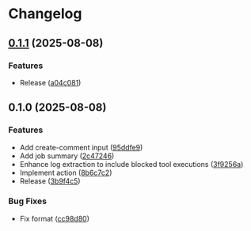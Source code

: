 # Changelog

## [0.1.1](https://github.com/koki-develop/claude-renovate-review/compare/v0.1.0...v0.1.1) (2025-08-08)


### Features

* Release ([a04c081](https://github.com/koki-develop/claude-renovate-review/commit/a04c081516fe9545347083534d838ef144c27a63))

## 0.1.0 (2025-08-08)


### Features

* Add create-comment input ([95ddfe9](https://github.com/koki-develop/claude-renovate-review/commit/95ddfe9bec69eec655227278df41d43ccc13d44a))
* Add job summary ([2c47246](https://github.com/koki-develop/claude-renovate-review/commit/2c47246714632aab8f03571df1bcf2643245ea30))
* Enhance log extraction to include blocked tool executions ([3f9256a](https://github.com/koki-develop/claude-renovate-review/commit/3f9256aaf8809b22b80a7af2d207b4b59ec3baa4))
* Implement action ([8b6c7c2](https://github.com/koki-develop/claude-renovate-review/commit/8b6c7c252d3e8ae4915349e95f3457e240c8e266))
* Release ([3b9f4c5](https://github.com/koki-develop/claude-renovate-review/commit/3b9f4c57376016ba107920779c8c689342ec984a))


### Bug Fixes

* Fix format ([cc98d80](https://github.com/koki-develop/claude-renovate-review/commit/cc98d80e41b56a8bccaffe7c0ba6ee2f5d80d518))
